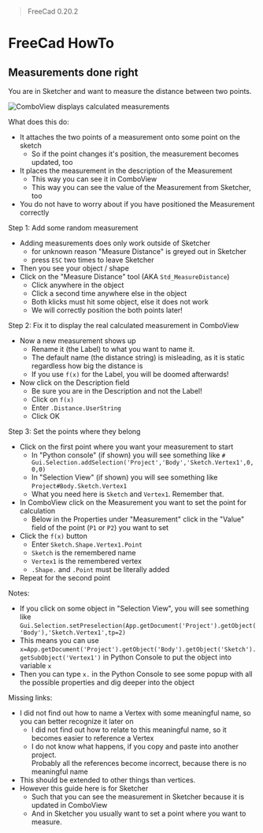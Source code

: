> FreeCad 0.20.2

# FreeCad HowTo

## Measurements done right

You are in Sketcher and want to measure the distance between two points.

![ComboView displays calculated measurements](https://github.com/hilbix/tino/assets/994093/865a17fe-fb98-4df3-92a8-f766c434b6f0)

What does this do:

- It attaches the two points of a measurement onto some point on the sketch
  - So if the point changes it's position, the measurement becomes updated, too
- It places the measurement in the description of the Measurement
  - This way you can see it in ComboView
  - This way you can see the value of the Measurement from Sketcher, too
- You do not have to worry about if you have positioned the Measurement correctly

Step 1: Add some random measurement

- Adding measurements does only work outside of Sketcher
  - for unknown reason "Measure Distance" is greyed out in Sketcher
  - press `ESC` two times to leave Sketcher
- Then you see your object / shape
- Click on the "Measure Distance" tool (AKA `Std_MeasureDistance`)
  - Click anywhere in the object
  - Click a second time anywhere else in the object
  - Both klicks must hit some object, else it does not work
  - We will correctly position the both points later!

Step 2: Fix it to display the real calculated measurement in ComboView

- Now a new measurement shows up
  - Rename it (the Label) to what you want to name it.
  - The default name (the distance string) is misleading, as it is static regardless how big the distance is
  - If you use `f(x)` for the Label, you will be doomed afterwards!
- Now click on the Description field
  - Be sure you are in the Description and not the Label!
  - Click on `f(x)`
  - Enter `.Distance.UserString`
  - Click OK

Step 3: Set the points where they belong

- Click on the first point where you want your measurement to start
  - In "Python console" (if shown) you will see something like `# Gui.Selection.addSelection('Project','Body','Sketch.Vertex1',0,0,0)`
  - In "Selection View" (if shown) you will see something like `Project#Body.Sketch.Vertex1`
  - What you need here is `Sketch` and `Vertex1`.  Remember that.
- In ComboView click on the Measurement you want to set the point for calculation
  - Below in the Properties under "Measurement" click in the "Value" field of the point (`P1` or `P2`) you want to set
- Click the `f(x)` button
  - Enter `Sketch.Shape.Vertex1.Point`
  - `Sketch` is the remembered name
  - `Vertex1` is the remembered vertex
  - `.Shape.` and `.Point` must be literally added
- Repeat for the second point

Notes:

- If you click on some object in "Selection View", you will see something like  
  `Gui.Selection.setPreselection(App.getDocument('Project').getObject('Body'),'Sketch.Vertex1',tp=2)`  
- This means you can use `x=App.getDocument('Project').getObject('Body').getObject('Sketch').getSubObject('Vertex1')` in Python Console to put the object into variable `x`
- Then you can type `x.` in the Python Console to see some popup with all the possible properties and dig deeper into the object

Missing links:

- I did not find out how to name a Vertex with some meaningful name, so you can better recognize it later on
  - I did not find out how to relate to this meaningful name, so it becomes easier to reference a Vertex
  - I do not know what happens, if you copy and paste into another project.  
    Probably all the references become incorrect, because there is no meaningful name
- This should be extended to other things than vertices.
- However this guide here is for Sketcher
  - Such that you can see the measurement in Sketcher because it is updated in ComboView
  - And in Sketcher you usually want to set a point where you want to measure.
